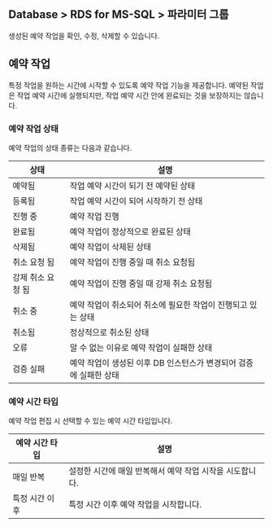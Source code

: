 ## Database > RDS for MS-SQL > 파라미터 그룹

생성된 예약 작업을 확인, 수정, 삭제할 수 있습니다.

## 예약 작업

특정 작업을 원하는 시간에 시작할 수 있도록 예약 작업 기능을 제공합니다. 예약된 작업은 작업 예약 시간에 실행되지만, 작업 예약 시간 안에 완료되는 것을 보장하지는 않습니다.

### 예약 작업 상태

예약 작업의 상태 종류는 다음과 같습니다.

| 상태         | 설명                                      |
|------------|-----------------------------------------|
| 예약됨        | 작업 예약 시간이 되기 전 예약된 상태                   |
| 등록됨        | 작업 예약 시간이 되어 시작하기 전 상태                  |
| 진행 중       | 예약 작업 진행                                |
| 완료됨        | 예약 작업이 정상적으로 완료된 상태                     |
| 삭제됨        | 예약 작업이 삭제된 상태                          |
| 취소 요청 됨    | 예약 작업이 진행 중일 때 취소 요청됨                |
| 강제 취소 요청 됨 | 예약 작업이 진행 중일 때 강제 취소 요청됨             |
| 취소 중       | 예약 작업이 취소되어 취소에 필요한 작업이 진행되고 있는 상태     |
| 취소됨       | 정상적으로 취소된 상태                            |
| 오류         | 알 수 없는 이유로 예약 작업이 실패한 상태                |
| 검증 실패 | 예약 작업이 생성된 이후 DB 인스턴스가 변경되어 검증에 실패한 상태 |

### 예약 시간 타입

예약 작업 편집 시 선택할 수 있는 예약 시간 타입입니다.

| 예약 시간 타입 | 설명                               |
|----------|----------------------------------|
| 매일 반복    | 설정한 시간에 매일 반복해서 예약 작업 시작을 시도합니다. |
| 특정 시간 이후 | 특정 시간 이후 예약 작업을 시작합니다.            |
